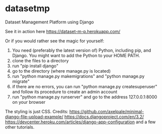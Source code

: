 # datasetmp
 Dataset Management Platform using Django
 
 See it in action here https://dataset-m-p.herokuapp.com/
 
 Or if you would rather see the magic for yourself:
 1. You need (preferably the latest version of) Python, including pip, and Django. You might want to add the Python to your HOME PATH.
 2. clone the files to a directory
 3. run "pip install django"
 4. go to the directory (where manage.py is located)
 5. run "python manage.py makemigrations" and "python manage.py migrate"
 6. if there are no errors, you can run "python manage.py createsuperuser" and follow its procedure to create an admin account
 7. run "python manage.py runserver" and go to the address 127.0.0.1:8000 on your browser

The styling is just CSS. 
Credits:
https://github.com/axelpale/minimal-django-file-upload-example/
https://docs.djangoproject.com/en/3.2/
https://devcenter.heroku.com/articles/django-app-configuration
and a few other tutorials.
